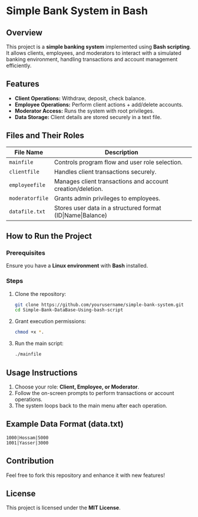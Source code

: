 # Simple Bank System in Bash

## Overview

This project is a **simple banking system** implemented using **Bash scripting**. It allows clients, employees, and moderators to interact with a simulated banking environment, handling transactions and account management efficiently.

## Features

- **Client Operations:** Withdraw, deposit, check balance.
- **Employee Operations:** Perform client actions + add/delete accounts.
- **Moderator Access:** Runs the system with root privileges.
- **Data Storage:** Client details are stored securely in a text file.

## Files and Their Roles

| File Name       | Description                                                 
| --------------- | ----------------------------------------------------------- 
| `mainfile`      | Controls program flow and user role selection.              
| `clientfile`    | Handles client transactions securely.                       
| `employeefile`  | Manages client transactions and account creation/deletion.  
| `moderatorfile` | Grants admin privileges to employees.                       
| `datafile.txt`  | Stores user data in a structured format (ID\|Name\|Balance) 

## How to Run the Project

### Prerequisites

Ensure you have a **Linux environment** with **Bash** installed.

### Steps

1. Clone the repository:
   ```bash
   git clone https://github.com/yourusername/simple-bank-system.git
   cd Simple-Bank-DataBase-Using-bash-script
   ```
2. Grant execution permissions:
   ```bash
   chmod +x *.
   ```
3. Run the main script:
   ```bash
   ./mainfile
   ```

## Usage Instructions

1. Choose your role: **Client, Employee, or Moderator**.
2. Follow the on-screen prompts to perform transactions or account operations.
3. The system loops back to the main menu after each operation.

## Example Data Format (data.txt)

```
1000|Hossam|5000
1001|Yasser|3000
```

## Contribution

Feel free to fork this repository and enhance it with new features!


## License

This project is licensed under the **MIT License**.

